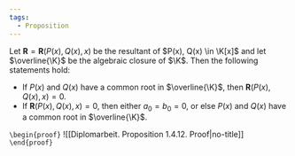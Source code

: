 ```yaml
---
tags:
  - Proposition
---
```

Let $\mathbf{R} = \mathbf{R}(P(x),Q(x),x)$ be the resultant of $P(x), Q(x) \in \K[x]$ and let $\overline{\K}$ be the algebraic closure of $\K$. Then the following statements hold:
- If $P(x)$ and $Q(x)$ have a common root in $\overline{\K}$, then $\mathbf{R}(P(x),Q(x),x) = 0$.
- If $\mathbf{R}(P(x),Q(x),x) = 0$, then either $a_{0} = b_{0} = 0$, or else $P(x)$ and $Q(x)$ have a common root in $\overline{\K}$.

`\begin{proof}`
![[Diplomarbeit. Proposition 1.4.12. Proof|no-title]]
`\end{proof}`
